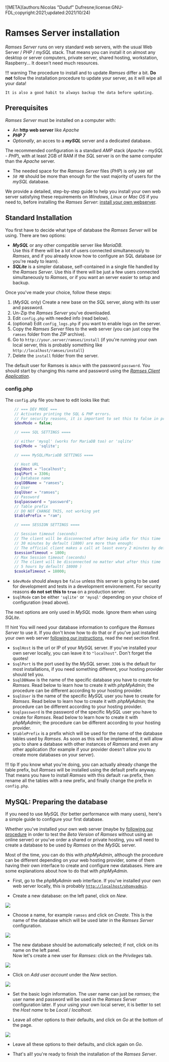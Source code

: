 ![META](authors:Nicolas "Duduf" Dufresne;license:GNU-FDL;copyright:2021;updated:2021/10/24)

# Ramses Server installation

*Ramses Server* runs on very standard web servers, with the usual Web Server / *PHP* / *mySQL* stack. That means you can install it on almost any desktop or server computers, private server, shared hosting, workstation, Raspberry... It doesn't need much resources.

!!! warning
    The procedure to install and to update *Ramses* differ a bit. **Do not** follow the installation procedure to update your server, as it will wipe all your data!

    It is also a good habit to always backup the data before updating.

## Prerequisites

*Ramses Server* must be installed on a computer with:

- An **http web server** like *Apache*
- ***PHP 7***
- *Optionally*, an acces to a ***mySQL*** server and a dedicated database.

The recommended configuration is a standard *AMP* stack (*Apache* - *mySQL* - *PHP*), with at least 2GB of RAM if the *SQL* server is on the same computer than the *Apache* server.

- The needed space for the *Ramses Server* files (*PHP*) is only *`300 KB`*!
- *`50 MB`* should be more than enough for the vast majority of users for the *mySQL* database.

We provide a detailed, step-by-step guide to help you install your own web server satisfying these requirements on *Windows*, *Linux* or *Mac OS* if you need to, before installing the *Ramses Server*: [install your own webserver](web-server.md).

## Standard Installation

You first have to decide what type of database the *Ramses Server* will be using. There are two options:

- ***MySQL*** or any other compatible server like *MariaDB*.  
	Use this if there will be a lot of users connected simultaneously to *Ramses*, and if you already know how to configure an SQL database (or you're ready to learn).
- ***SQLite*** is a simpler database, self-contained in a single file handled by the *Ramses Server*.
	Use this if there will be just a few users connected simultaneously to *Ramses*, or if you want an server easier to setup and backup.

Once you've made your choice, follow these steps:

1. (*MySQL* only) Create a new base on the *SQL* server, along with its user and password.
2. Un-Zip the *Ramses Server* you've downloaded.
3. Edit `config.php` with needed info (read below).
4. (optional) Edit `config_logs.php` if you want to enable logs on the server.
2. Copy the *Ramses Server* files to the web server (you can just copy the `ramses` folder from the *ZIP* archive).
4. Go to `http://your.server/ramses/install` (if you're running your own local server, this is probably something like `http://localhost/ramses/install`)
5. Delete the `install` folder from the server.

The default user for Ramses is `Admin` with the password `password`. You should start by changing this name and password using the [*Ramses Client Application*](../client/index.md).

### config.php

The `config.php` file you have to edit looks like that:

```php
	// === DEV MODE ===
	// Activates printing the SQL & PHP errors.
	// For security reasons, it is important to set this to false in production mode
	$devMode = false;

	// ==== SQL SETTINGS ====

	// either 'mysql' (works for MariaDB too) or 'sqlite'
	$sqlMode = 'sqlite';

	// ==== MySQL/MariaDB SETTINGS ====

	// Host URL
	$sqlHost = "localhost";
	$sqlPort = 3306;
	// Database name
	$sqlDBName = "ramses";
	// User
	$sqlUser = "ramses";
	// Password
	$sqlpassword = "password";
	// Table prefix
	// DO NOT CHANGE THIS, not working yet
	$tablePrefix = "ram";

	// ==== SESSION SETTINGS ====

	// Session timeout (seconds)
	// The client will be disconnected after being idle for this time
	// 30 minutes by default (1800) are more than enough:
	// The official client makes a call at least every 2 minutes by default.
	$sessionTimeout = 1800;
	// Max Session timeout (seconds)
	// The client will be disconnected no matter what after this time
	// 5 hours by default( 18000 )
	$cookieTimeout = 18000;
```

- `$devMode` should always be `false` unless this server is going to be used for development and tests in a development environement. For security reasons **do not set this to `true`** on a production server.
- `$sqlMode` can be either `'sqlite'` or `'mysql'` depending on your choice of configuration (read above).

The next options are only used in *MySQL* mode. Ignore them when using *SQLite*.

!!! hint
    You will need your database information to configure the *Ramses Server* to use it. If you don't know how to do that or if you've just installed your own web server [following our instructions](web-server.md), read the next section first.

- `$sqlHost` is the url or IP of your *MySQL* server. If you've installed your own server locally, you can leave it to `"localhost"`. Don't forget the quotes!
- `$sqlPort` is the port used by the *MySQL* server. `3306` is the default for most installations, if you need something different, your hosting provider should tell you.
- `$sqlDBName` is the name of the specific database you have to create for *Ramses*. Read below to learn how to create it with *phpMyAdmin*; the procedure can be different according to your hosting provider.
- `$sqlUser` is the name of the specific *MySQL* user you have to create for *Ramses*. Read below to learn how to create it with *phpMyAdmin*; the procedure can be different according to your hosting provider.
- `$sqlpassword` is the password of the specific *MySQL* user you have to create for *Ramses*. Read below to learn how to create it with *phpMyAdmin*; the procedure can be different according to your hosting provider.
- `$tablePrefix` is a prefix which will be used for the name of the database tables used by *Ramses*. As soon as this will be implemented, it will allow you to share a database with other instances of *Ramses* and even any other application (for example if your provider doesn't allow you to create more databases on your server).

!!! tip
    If you know what you're doing, you can actually already change the table prefix, but *Ramses* will be installed using the default prefix anyway. That means you have to install *Ramses* with this default `ram` prefix, then rename all the tables with a new prefix, and finally change the prefix in `config.php`.

## MySQL: Preparing the database

If you need to use *MySQL* (for better performance with many users), here's a simple guide to configure your first database.

Whether you've installed your own web server (maybe by [following our procedure](web-server.md) in order to test the *Beta Version* of *Ramses* without using an online server) or you've order a shared or private hosting, you will need to create a database to be used by *Ramses* on the *MySQL* server.

Most of the time, you can do this with *phpMyAdmin*, although the procedure can be different depending on your web hosting provider, some of them having their own interface to create and configure new databases. Here are some explanations about how to do that with *phpMyAdmin*.

- First, go to the *phpMyAdmin* web interface. If you've installed your own web server locally, this is probably [`http://localhost/phpmyadmin`](http://localhost/phpmyadmin).

- Create a new database: on the left panel, click on *New*.

![](../../img/phpmyadmin/01.png)

- Choose a name, for example `ramses` and click on *Create*. This is the name of the database which will be used later in the *Ramses Server* configuration.

![](../../img/phpmyadmin/02.png)

- The new database should be automatically selected; if not, click on its name on the left panel.  
    Now let's create a new user for *Ramses*: click on the *Privileges* tab.

![](../../img/phpmyadmin/03.png)

- Click on *Add user account* under the *New* section.

![](../../img/phpmyadmin/04.png)

- Set the basic login information. The user name can just be *ramses*; the user name and password will be used in the *Ramses Server* configuration later. If your using your own local server, it is better to set the *Host name* to be *Local* / *localhost*.

- Leave all other options to their defaults, and click on *Go* at the bottom of the page.

![](../../img/phpmyadmin/05.png)

- Leave all these options to their defaults, and click again on *Go*.

- That's all! you're ready to finish the installation of the *Ramses Server*.